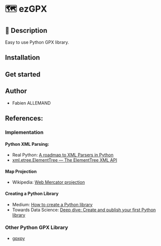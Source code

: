 # 🗺️ ezGPX

## 🔎 Description
Easy to use Python GPX library.

## Installation

## Get started


## Author
- Fabien ALLEMAND

## References:

### Implementation

#### Python XML Parsing:
- Real Python: [A roadmap to XML Parsers in Python](https://realpython.com/python-xml-parser/#learn-about-xml-parsers-in-pythons-standard-library)
- [xml.etree.ElementTree — The ElementTree XML API](https://docs.python.org/3/library/xml.etree.elementtree.html)
<!-- - https://python.doctor/page-xml-python-xpath -->

#### Map Projection
- Wikipedia: [Web Mercator projection](https://en.wikipedia.org/wiki/Web_Mercator_projection)

#### Creating a Python Library
- Medium: [How to create a Python library](https://medium.com/analytics-vidhya/how-to-create-a-python-library-7d5aea80cc3f)
- Towards Data Science: [Deep dive: Create and publish your first Python library](https://towardsdatascience.com/deep-dive-create-and-publish-your-first-python-library-f7f618719e14)

### Other Python GPX Library
- [gpxpy](https://github.com/tkrajina/gpxpy)